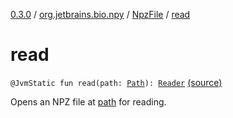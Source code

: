 [0.3.0](../../index.md) / [org.jetbrains.bio.npy](../index.md) / [NpzFile](index.md) / [read](.)

# read

`@JvmStatic fun read(path: `[`Path`](http://docs.oracle.com/javase/6/docs/api/java/nio/file/Path.html)`): `[`Reader`](-reader/index.md) [(source)](https://github.com/JetBrains-Research/npy/blob/0.3.0/src/main/kotlin/org/jetbrains/bio/npy/Npz.kt#L89)

Opens an NPZ file at [path](read.md#org.jetbrains.bio.npy.NpzFile$read(java.nio.file.Path)/path) for reading.

